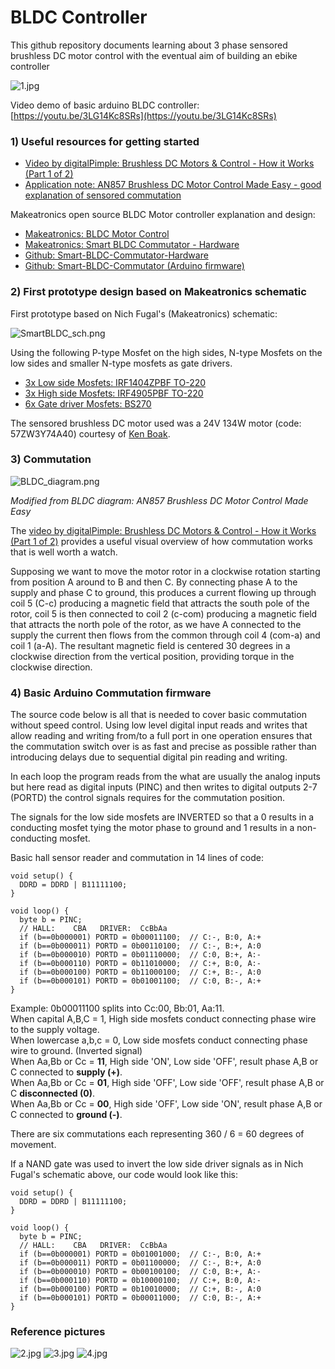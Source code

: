 # BLDC Controller

This github repository documents learning about 3 phase sensored brushless DC motor control with the eventual aim of building an ebike controller

![1.jpg](images/1.jpg)

Video demo of basic arduino BLDC controller: [https://youtu.be/3LG14Kc8SRs](https://youtu.be/3LG14Kc8SRs)

### 1) Useful resources for getting started

- [Video by digitalPimple: Brushless DC Motors & Control - How it Works (Part 1 of 2)](https://www.youtube.com/watch?v=ZAY5JInyHXY)
- [Application note: AN857 Brushless DC Motor Control Made Easy - good explanation of sensored commutation](http://ww1.microchip.com/downloads/en/AppNotes/00857B.pdf) 

Makeatronics open source BLDC Motor controller explanation and design:

- [Makeatronics: BLDC Motor Control](http://makeatronics.blogspot.co.uk/2014/05/bldc-motor-control.html)
- [Makeatronics: Smart BLDC Commutator - Hardware](http://makeatronics.blogspot.co.uk/2014/08/smart-bldc-commutator-hardware.html)
- [Github: Smart-BLDC-Commutator-Hardware](https://github.com/fugalster/Smart-BLDC-Commutator-Hardware)
- [Github: Smart-BLDC-Commutator (Arduino firmware)](https://github.com/fugalster/Smart-BLDC-Commutator)

### 2) First prototype design based on Makeatronics schematic

First prototype based on Nich Fugal's (Makeatronics) schematic:

![SmartBLDC_sch.png](images/SmartBLDC_sch.png)

Using the following P-type Mosfet on the high sides, N-type Mosfets on the low sides and smaller N-type mosfets as gate drivers.

- [3x Low side Mosfets: IRF1404ZPBF TO-220](http://uk.farnell.com/webapp/wcs/stores/servlet/ProductDisplay?partNumber=8657394) 
- [3x High side Mosfets:  IRF4905PBF TO-220](http://uk.farnell.com/webapp/wcs/stores/servlet/ProductDisplay?partNumber=8648190) 
- [6x Gate driver Mosfets: BS270](http://uk.farnell.com/webapp/wcs/stores/servlet/ProductDisplay?partNumber=1017689)

The sensored brushless DC motor used was a 24V 134W motor (code: 57ZW3Y74A40) courtesy of [Ken Boak](http://sustburbia.blogspot.co.uk).

### 3) Commutation

![BLDC_diagram.png](images/BLDC_diagram.png)

*Modified from BLDC diagram: AN857 Brushless DC Motor Control Made Easy*

The [video by digitalPimple: Brushless DC Motors & Control - How it Works (Part 1 of 2)](https://www.youtube.com/watch?v=ZAY5JInyHXY) provides a useful visual overview of how commutation works that is well worth a watch.

Supposing we want to move the motor rotor in a clockwise rotation starting from position A around to B and then C. By connecting phase A to the supply and phase C to ground, this produces a current flowing up through coil 5 (C-c) producing a magnetic field that attracts the south pole of the rotor, coil 5 is then connected to coil 2 (c-com) producing a magnetic field that attracts the north pole of the rotor,  as we have A connected to the supply the current then flows from the common through coil 4 (com-a) and coil 1 (a-A). The resultant magnetic field is centered 30 degrees in a clockwise direction from the vertical position, providing torque in the clockwise direction.

### 4) Basic Arduino Commutation firmware

The source code below is all that is needed to cover basic commutation without speed control. Using low level digital input reads and writes that allow reading and writing from/to a full port in one operation ensures that the commutation switch over is as fast and precise as possible rather than introducing delays due to sequential digital pin reading and writing.

In each loop the program reads from the what are usually the analog inputs but here read as digital inputs (PINC) and then writes to digital outputs 2-7 (PORTD) the control signals requires for the commutation position.

The signals for the low side mosfets are INVERTED so that a 0 results in a conducting mosfet tying the motor phase to ground and 1 results in a non-conducting mosfet.

Basic hall sensor reader and commutation in 14 lines of code:

    void setup() {
      DDRD = DDRD | B11111100;
    }

    void loop() {
      byte b = PINC;
      // HALL:    CBA   DRIVER:  CcBbAa
      if (b==0b000001) PORTD = 0b00011100;  // C:-, B:0, A:+
      if (b==0b000011) PORTD = 0b00110100;  // C:-, B:+, A:0
      if (b==0b000010) PORTD = 0b01110000;  // C:0, B:+, A:-
      if (b==0b000110) PORTD = 0b11010000;  // C:+, B:0, A:-
      if (b==0b000100) PORTD = 0b11000100;  // C:+, B:-, A:0
      if (b==0b000101) PORTD = 0b01001100;  // C:0, B:-, A:+
    }
    
Example: 0b00011100 splits into Cc:00, Bb:01, Aa:11.<br>
When capital A,B,C = 1, High side mosfets conduct connecting phase wire to the supply voltage.<br>
When lowercase a,b,c = 0, Low side mosfets conduct connecting phase wire to ground. (Inverted signal)<br>
When Aa,Bb or Cc = **11**, High side 'ON', Low side 'OFF', result phase A,B or C connected to **supply (+)**.<br>
When Aa,Bb or Cc = **01**, High side 'OFF', Low side 'OFF', result phase A,B or C **disconnected (0)**.<br>
When Aa,Bb or Cc = **00**, High side 'OFF', Low side 'ON', result phase A,B or C connected to **ground (-)**.<br>

There are six commutations each representing 360 / 6 = 60 degrees of movement.

If a NAND gate was used to invert the low side driver signals as in Nich Fugal's schematic above, our code would look like this: 

    void setup() {
      DDRD = DDRD | B11111100;
    }

    void loop() {
      byte b = PINC;
      // HALL:    CBA   DRIVER:  CcBbAa
      if (b==0b000001) PORTD = 0b01001000;  // C:-, B:0, A:+
      if (b==0b000011) PORTD = 0b01100000;  // C:-, B:+, A:0
      if (b==0b000010) PORTD = 0b00100100;  // C:0, B:+, A:-
      if (b==0b000110) PORTD = 0b10000100;  // C:+, B:0, A:-
      if (b==0b000100) PORTD = 0b10010000;  // C:+, B:-, A:0
      if (b==0b000101) PORTD = 0b00011000;  // C:0, B:-, A:+
    }

### Reference pictures

![2.jpg](images/2.jpg)
![3.jpg](images/3.jpg)
![4.jpg](images/4.jpg)
